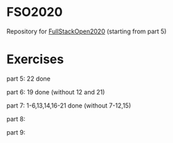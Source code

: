 # FSO2020
Repository for [FullStackOpen2020](https://fullstackopen.com/) (starting from part 5)
# Exercises

<p>part 5: 22 done</p>
<p>part 6: 19 done (without 12 and 21)</p>
<p>part 7: 1-6,13,14,16-21 done (without 7-12,15)</p>
<p>part 8: </p>
<p>part 9: </p>
